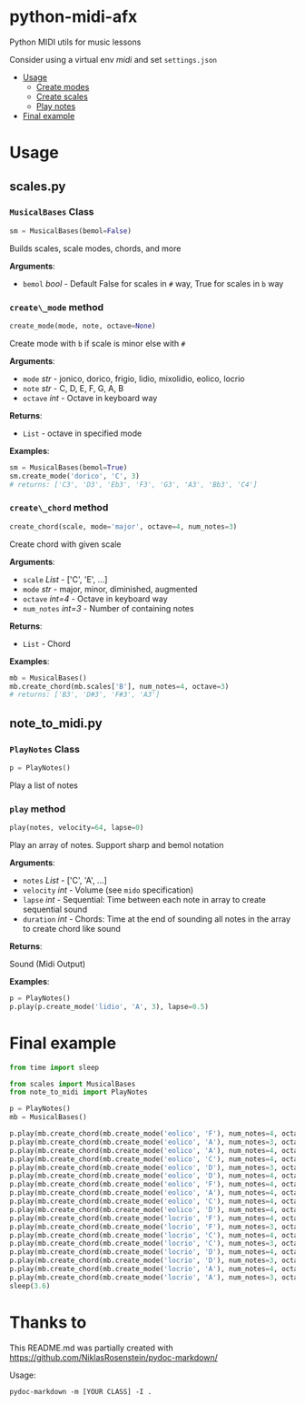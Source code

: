 # python-midi-afx
Python MIDI utils for music lessons

Consider using a virtual env _midi_ and set `settings.json`

- [Usage](#Usage)
  * [Create modes](#.scales.MusicalBases.create_mode)
  * [Create scales](#.scales.MusicalBases.create_chord)
  * [Play notes](#.note_to_midi.PlayNotes.play)
- [Final example](#.finalexample)

<a name=".Usage"></a>
# Usage

<a name=".scales"></a>
## scales.py

<a name=".scales.MusicalBases"></a>
### `MusicalBases` Class

```python
sm = MusicalBases(bemol=False)
```

Builds scales, scale modes, chords, and more

**Arguments**:

- `bemol` _bool_ - Default False for scales in `#` way, True for scales in `b` way

<a name=".scales.MusicalBases.create_mode"></a>
### `create\_mode` method

```python
create_mode(mode, note, octave=None)
```

Create mode with `b` if scale is minor else with `#`

**Arguments**:

- `mode` _str_ - jonico, dorico, frigio, lidio, mixolidio, eolico, locrio
- `note` _str_ - C, D, E, F, G, A, B
- `octave` _int_ - Octave in keyboard way


**Returns**:

- `List` - octave in specified mode


**Examples**:

  ```python
  sm = MusicalBases(bemol=True)
  sm.create_mode('dorico', 'C', 3)
  # returns: ['C3', 'D3', 'Eb3', 'F3', 'G3', 'A3', 'Bb3', 'C4']
  ```

<a name=".scales.MusicalBases.create_chord"></a>
### `create\_chord` method

```python
create_chord(scale, mode='major', octave=4, num_notes=3)
```

Create chord with given scale

**Arguments**:

- `scale` _List_ - ['C', 'E', ...]
- `mode` _str_ - major, minor, diminished, augmented
- `octave` _int=4_ - Octave in keyboard way
- `num_notes` _int=3_ - Number of containing notes


**Returns**:

- `List` - Chord


**Examples**:

  ```python
  mb = MusicalBases()
  mb.create_chord(mb.scales['B'], num_notes=4, octave=3)
  # returns: ['B3', 'D#3', 'F#3', 'A3']
  ```


<a name=".note_to_midi"></a>
## note_to_midi.py

<a name=".note_to_midi.PlayNotes"></a>
### `PlayNotes` Class

```python
p = PlayNotes()
```

Play a list of notes

<a name=".note_to_midi.PlayNotes.play"></a>
### `play` method

```python
play(notes, velocity=64, lapse=0)
```

Play an array of notes. Support sharp and bemol notation

**Arguments**:

- `notes` _List_ - ['C', 'A', ...]
- `velocity` _int_ - Volume (see `mido` specification)
- `lapse` _int_ - Sequential: Time between each note in array to create sequential sound
- `duration` _int_ - Chords: Time at the end of sounding all notes in the array to create chord like sound


**Returns**:

  Sound (Midi Output)


**Examples**:

  ```python
  p = PlayNotes()
  p.play(p.create_mode('lidio', 'A', 3), lapse=0.5)
  ```

<a name=".finalexample"></a>
# Final example

```python
from time import sleep

from scales import MusicalBases
from note_to_midi import PlayNotes

p = PlayNotes()
mb = MusicalBases()

p.play(mb.create_chord(mb.create_mode('eolico', 'F'), num_notes=4, octave=3), lapse=0.4)
p.play(mb.create_chord(mb.create_mode('eolico', 'A'), num_notes=3, octave=3), lapse=0.4)
p.play(mb.create_chord(mb.create_mode('eolico', 'A'), num_notes=4, octave=3), duration=0.4)
p.play(mb.create_chord(mb.create_mode('eolico', 'C'), num_notes=4, octave=4), lapse=0.4)
p.play(mb.create_chord(mb.create_mode('eolico', 'D'), num_notes=3, octave=4), lapse=0.4)
p.play(mb.create_chord(mb.create_mode('eolico', 'D'), num_notes=4, octave=4), duration=0.4)
p.play(mb.create_chord(mb.create_mode('eolico', 'F'), num_notes=4, octave=3), duration=1.6)
p.play(mb.create_chord(mb.create_mode('eolico', 'A'), num_notes=4, octave=3), duration=1.6)
p.play(mb.create_chord(mb.create_mode('eolico', 'C'), num_notes=4, octave=4), duration=1.6)
p.play(mb.create_chord(mb.create_mode('eolico', 'D'), num_notes=4, octave=4), duration=3.2)
p.play(mb.create_chord(mb.create_mode('locrio', 'F'), num_notes=4, octave=3), lapse=0.2)
p.play(mb.create_chord(mb.create_mode('locrio', 'F'), num_notes=3, octave=3), lapse=0.266)
p.play(mb.create_chord(mb.create_mode('locrio', 'C'), num_notes=4, octave=4), lapse=0.2)
p.play(mb.create_chord(mb.create_mode('locrio', 'C'), num_notes=3, octave=4), lapse=0.266)
p.play(mb.create_chord(mb.create_mode('locrio', 'D'), num_notes=4, octave=4), lapse=0.2)
p.play(mb.create_chord(mb.create_mode('locrio', 'D'), num_notes=3, octave=4), lapse=0.266)
p.play(mb.create_chord(mb.create_mode('locrio', 'A'), num_notes=4, octave=5), lapse=0.2)
p.play(mb.create_chord(mb.create_mode('locrio', 'A'), num_notes=3, octave=5), lapse=0.266)
sleep(3.6)
```

# Thanks to
This README.md was partially created with https://github.com/NiklasRosenstein/pydoc-markdown/

Usage:
```
pydoc-markdown -m [YOUR CLASS] -I .
```